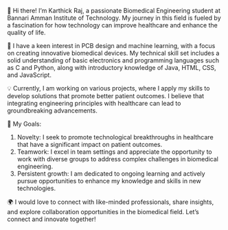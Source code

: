 👋 Hi there! I’m Karthick Raj, a passionate Biomedical Engineering student at Bannari Amman Institute of Technology. My journey in this field is fueled by a fascination for how technology can improve healthcare and enhance the quality of life.

🔧 I have a keen interest in PCB design and machine learning, with a focus on creating innovative biomedical devices. My technical skill set includes a solid understanding of basic electronics and programming languages such as C and Python, along with introductory knowledge of Java, HTML, CSS, and JavaScript.

💡 Currently, I am working on  various projects, where I apply my skills to develop solutions that promote better patient outcomes. I believe that integrating engineering principles with healthcare can lead to groundbreaking advancements.

🚀 My Goals:

1. Novelty: I seek to promote technological breakthroughs in healthcare that have a significant impact on patient outcomes.
2. Teamwork: I excel in team settings and appreciate the opportunity to work with diverse groups to address complex challenges in biomedical engineering.
3. Persistent growth: I am dedicated to ongoing learning and actively pursue opportunities to enhance my knowledge and skills in new technologies.

🌍 I would love to connect with like-minded professionals, share insights, and explore collaboration opportunities in the biomedical field. Let’s connect and innovate together!
